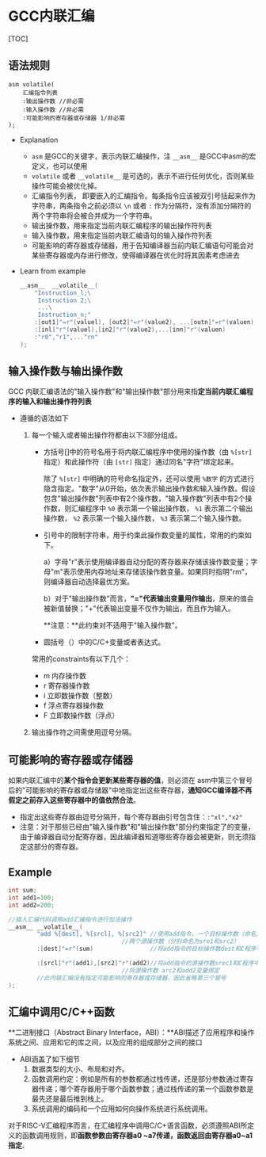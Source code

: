 # GCC内联汇编

[TOC]



## 语法规则

```
asm volatile(
	汇编指令列表
	∶输出操作数 //非必需
	∶输入操作数 //非必需
	∶可能影响的寄存器或存储器 1/非必需
);
```

- Explanation
    - `asm` 是GCC的关键字，表示内联汇编操作，注 `__asm__` 是GCC中asm的宏定义，也可以使用
    - `volatile` 或者 `__volatile__` 是可选的，表示不进行任何优化，否则某些操作可能会被优化掉。
    - 汇编指令列表， 即要嵌入的汇编指令。每条指令应该被双引号括起来作为字符串，两条指令之前必须以 `\n` 或者 `:` 作为分隔符，没有添加分隔符的两个字符串将会被合并成为一个字符串。
    - 输出操作数，用来指定当前内联汇编程序的输出操作符列表
    - 输入操作数，用来指定当前内联汇编语句的输入操作符列表
    - 可能影响的寄存器或存储器，用于告知编译器当前内联汇编语句可能会对某些寄存器或内存进行修改，使得编译器在优化时将其因素考虑进去
- Learn from example

    ```cpp
    __asm__  __volatile__(
    	"Instruction_l;\
    	 Instruction 2;\
    	 ...\
    	 Instruction_n;"
    	:[out1]"=r"(valuel), [out2]"=r"(value2), ...[outn]"=r"(valuen)
    	:[inl]"r"(valuel),[in2]"r"(value2),...[inn]"r"(valuen)
    	:"r0","r1",..."rn"
    );
    ```

## 输入操作数与输出操作数

GCC 内联汇编语法的"输入操作数"和"输出操作数"部分用来指**定当前内联汇编程序的输入和输出操作符列表**

- 遵循的语法如下
    1. 每一个输入或者输出操作符都由以下3部分组成。
        - 方括号[]中的符号名用于将内联汇编程序中使用的操作数（由 `%[str]` 指定）和此操作符（由 `[str]` 指定）通过同名"字符"绑定起来。

            除了 `%[str]` 中明确的符号命名指定外，还可以使用 `%数字` 的方式进行隐含指定。"数字"从0开始，依次表示输出操作数和输入操作数。假设包含"输出操作数"列表中有2个操作数，"输入操作数"列表中有2个操作数，则汇编程序中 `%0` 表示第一个输出操作数， `%1` 表示第二个输出操作数， `%2` 表示第一个输入操作数， `%3` 表示第二个输入操作数。

        - 引号中的限制字符串，用于约束此操作数变量的属性，常用的约束如下。

            a）字母"r"表示使用编译器自动分配的寄存器来存储该操作数变量；字母"m"表示使用内存地址来存储该操作数变量。如果同时指明"rm"，则编译器自动选择最优方案。

            b）对于"输出操作数"而言，**"="代表输出变量用作输出**，原来的值会被新值替换；"+"代表输出变量不仅作为输出，而且作为输入。

            **注意：**此约束对不适用于"输入操作数"。

        - 圆括号（）中的C/C+变量或者表达式。

        常用的constraints有以下几个：

        - m 内存操作数
        - r 寄存器操作数
        - i 立即数操作数（整数）
        - f 浮点寄存器操作数
        - F 立即数操作数（浮点）
    2. 输出操作符之间需使用逗号分隔。

## 可能影响的寄存器或存储器

如果内联汇编中的**某个指令会更新某些寄存器的值**，则必须在 asm中第三个冒号后的"可能影响的寄存器或存储器"中地指定出这些寄存器，**通知GCC编译器不再假定之前存入这些寄存器中的值依然合法**。

- 指定出这些寄存器由逗号分隔开，每个寄存器由引号包含住：`:"xl","x2"`
- 注意：对于那些已经由"输入操作数"和"输出操作数"部分约束指定了的变量，由于编译器自动分配寄存器，因此编译器知道哪些寄存器会被更新，则无须指定这部分的寄存器。

## Example

```cpp
int sum;
int add1=100;
int add2=200;

//插入汇编代码调用add汇编指令进行加法操作
__asm__ __volatile__(
		"add %[dest], %[srcl], %[src2]" //使用add指令，一个目标操作数（命名为dest），
								//两个源操作数（分别命名为sre1和src2）
		:[dest]"=r"(sum)                //将add指令的目标操作数dest和C程序中的sum变量绑定。

		:[srcl]"r"(add1),[src2]"r"(add2)//将add指令的源操作数srec1和C程序中的add1变量绑定
								//将源操作数 arc2和add2变量绑定
		//此内联汇编没有指定可能影响的寄存器或存储器，因此省略第三个冒号
);
```

## 汇编中调用C/C++函数

**二进制接口（Abstract Binary Interface，ABI）：**ABI描述了应用程序和操作系统之间、应用和它的库之间，以及应用的组成部分之间的接口

- ABI涵盖了如下细节
    1. 数据类型的大小、布局和对齐。
    2. 函数调用约定：例如是所有的参数都通过栈传递，还是部分参数通过寄存器传递；哪个寄存器用于哪个函数参数；通过栈传递的第一个函数参数是最先还是最后推到栈上。
    3. 系统调用的编码和一个应用如何向操作系统进行系统调用。

对于RISC-V汇编程序而言，在汇编程序中调用C/C+语言函数，必须遵照ABI所定义的函数调用规则，即**函数参数由寄存器a0 \~a7传递，函数返回由寄存器a0~a1指定.**

